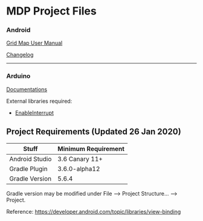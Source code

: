 # MDP Project Files
### Android
[Grid Map User Manual](https://github.com/101011101001010/MDP-Android/wiki/Grid-Map-User-Manual)

[Changelog](https://github.com/101011101001010/MDP/wiki/Android-Changelog)

---

### Arduino
[Documentations](https://github.com/101011101001010/MDP/wiki/Arduino-Documentations)

External libraries required:
* [EnableInterrupt](https://github.com/GreyGnome/EnableInterrupt)

## Project Requirements (Updated 26 Jan 2020)
| Stuff          | Minimum Requirement |	
| -------------- | ------------------- |     
| Android Studio | 3.6 Canary 11+ |
| Gradle Plugin  | 3.6.0-alpha12  | 
| Gradle Version | 5.6.4          | 

Gradle version may be modified under File --> Project Structure... --> Project.

Reference: https://developer.android.com/topic/libraries/view-binding

